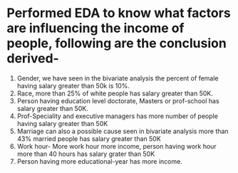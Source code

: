 # Performed EDA to know what factors are influencing the income of people, following are the conclusion derived-
1. Gender, we have seen in the bivariate analysis the percent of female having salary greater than 50k is 10%.
2. Race, more than 25% of white people has salary greater than 50K.
3. Person having education level doctorate, Masters or prof-school has salary greater than 50K.
4. Prof-Speciality and executive managers has more number of people having salary greater than 50K
5. Marriage can also a possible cause seen in bivariate analysis more than 43% married people has salary greater than 50K
6. Work hour- More work hour more income, person having work hour more than 40 hours has salary grater than 50K
7. Person having more educational-year has more income.
